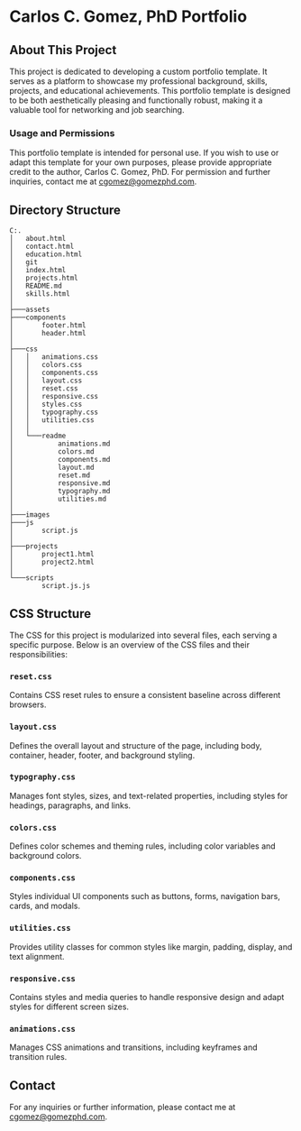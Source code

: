 # Carlos C. Gomez, PhD Portfolio

## About This Project

This project is dedicated to developing a custom portfolio template. It serves as a platform to showcase my professional background, skills, projects, and educational achievements. This portfolio template is designed to be both aesthetically pleasing and functionally robust, making it a valuable tool for networking and job searching.

### Usage and Permissions

This portfolio template is intended for personal use. If you wish to use or adapt this template for your own purposes, please provide appropriate credit to the author, Carlos C. Gomez, PhD. For permission and further inquiries, contact me at [cgomez@gomezphd.com](mailto:cgomez@gomezphd.com).

## Directory Structure

```plaintext
C:.
│   about.html
│   contact.html
│   education.html
│   git
│   index.html
│   projects.html
│   README.md
│   skills.html
│
├───assets
├───components
│       footer.html
│       header.html
│
├───css
│   │   animations.css
│   │   colors.css
│   │   components.css
│   │   layout.css
│   │   reset.css
│   │   responsive.css
│   │   styles.css
│   │   typography.css
│   │   utilities.css
│   │
│   └───readme
│           animations.md
│           colors.md
│           components.md
│           layout.md
│           reset.md
│           responsive.md
│           typography.md
│           utilities.md
│
├───images
├───js
│       script.js
│
├───projects
│       project1.html
│       project2.html
│
└───scripts
        script.js.js
```

## CSS Structure

The CSS for this project is modularized into several files, each serving a specific purpose. Below is an overview of the CSS files and their responsibilities:

### `reset.css`
Contains CSS reset rules to ensure a consistent baseline across different browsers.

### `layout.css`
Defines the overall layout and structure of the page, including body, container, header, footer, and background styling.

### `typography.css`
Manages font styles, sizes, and text-related properties, including styles for headings, paragraphs, and links.

### `colors.css`
Defines color schemes and theming rules, including color variables and background colors.

### `components.css`
Styles individual UI components such as buttons, forms, navigation bars, cards, and modals.

### `utilities.css`
Provides utility classes for common styles like margin, padding, display, and text alignment.

### `responsive.css`
Contains styles and media queries to handle responsive design and adapt styles for different screen sizes.

### `animations.css`
Manages CSS animations and transitions, including keyframes and transition rules.

## Contact

For any inquiries or further information, please contact me at [cgomez@gomezphd.com](mailto:cgomez@gomezphd.com).
